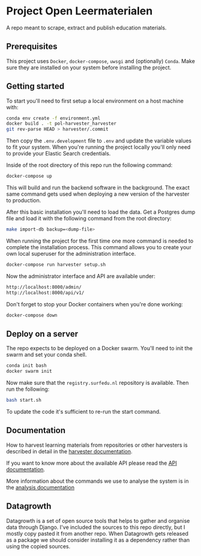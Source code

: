 Project Open Leermaterialen
===========================

A repo meant to scrape, extract and publish education materials.

Prerequisites
-------------

This project uses ``Docker``, ``docker-compose``, ``uwsgi`` and (optionally) ``Conda``.
Make sure they are installed on your system before installing the project.


Getting started
---------------

To start you'll need to first setup a local environment on a host machine with:

```bash
conda env create -f environment.yml
docker build . -t pol-harvester_harvester
git rev-parse HEAD > harvester/.commit
```

Then copy the ``.env.development`` file to ``.env`` and update the variable values to fit your system.
When you're running the project locally you'll only need to provide your Elastic Search credentials.

Inside of the root directory of this repo run the following command:

```bash
docker-compose up
```

This will build and run the backend software in the background.
The exact same command gets used when deploying a new version of the harvester to production.

After this basic installation you'll need to load the data.
Get a Postgres dump file and load it with the following command from the root directory:

```bash
make import-db backup=<dump-file>
```

When running the project for the first time one more command is needed to complete the installation process.
This command allows you to create your own local superuser for the administration interface.

```bash
docker-compose run harvester setup.sh
``` 

Now the administrator interface and API are available under:

```bash
http://localhost:8000/admin/
http://localhost:8000/api/v1/
```

Don't forget to stop your Docker containers when you're done working:

```bash
docker-compose down
```


Deploy on a server
------------------

The repo expects to be deployed on a Docker swarm.
You'll need to init the swarm and set your conda shell.


```bash
conda init bash
docker swarm init
```

Now make sure that the ``registry.surfedu.nl`` repository is available.
Then run the following:

```bash
bash start.sh
```

To update the code it's sufficient to re-run the start command.


Documentation
-------------

How to harvest learning materials from repositories or other harvesters is described in detail in the
[harvester documentation](harvester/pol_harvester/HARVEST.md).

If you want to know more about the available API please read the [API documentation](harvester/API.md).

More information about the commands we use to analyse the system is in the [analysis documentation](harvester/ANALYSE.md)

Datagrowth
----------

Datagrowth is a set of open source tools that helps to gather and organise data through Django.
I've included the sources to this repo directly, but I mostly copy pasted it from another repo.
When Datagrowth gets released as a package we should consider installing it as a dependency 
rather than using the copied sources.
